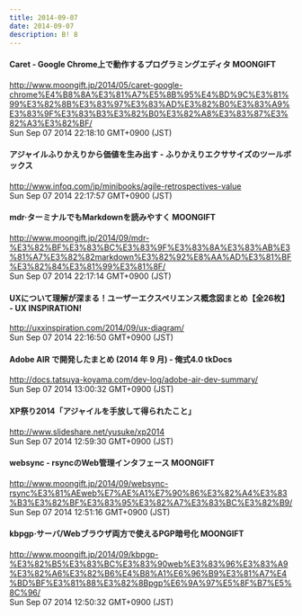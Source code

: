 ```yaml
---
title: 2014-09-07
date: 2014-09-07
description: B! 8
---
```


#### Caret - Google Chrome上で動作するプログラミングエディタ MOONGIFT
http://www.moongift.jp/2014/05/caret-google-chrome%E4%B8%8A%E3%81%A7%E5%8B%95%E4%BD%9C%E3%81%99%E3%82%8B%E3%83%97%E3%83%AD%E3%82%B0%E3%83%A9%E3%83%9F%E3%83%B3%E3%82%B0%E3%82%A8%E3%83%87%E3%82%A3%E3%82%BF/<br>
Sun Sep 07 2014 22:18:10 GMT+0900 (JST)<br>


#### アジャイルふりかえりから価値を生み出す - ふりかえりエクササイズのツールボックス
http://www.infoq.com/jp/minibooks/agile-retrospectives-value<br>
Sun Sep 07 2014 22:17:57 GMT+0900 (JST)<br>


#### mdr·ターミナルでもMarkdownを読みやすく MOONGIFT
http://www.moongift.jp/2014/09/mdr-%E3%82%BF%E3%83%BC%E3%83%9F%E3%83%8A%E3%83%AB%E3%81%A7%E3%82%82markdown%E3%82%92%E8%AA%AD%E3%81%BF%E3%82%84%E3%81%99%E3%81%8F/<br>
Sun Sep 07 2014 22:17:14 GMT+0900 (JST)<br>


#### UXについて理解が深まる！ユーザーエクスペリエンス概念図まとめ【全26枚】 - UX INSPIRATION!
http://uxxinspiration.com/2014/09/ux-diagram/<br>
Sun Sep 07 2014 22:16:50 GMT+0900 (JST)<br>


#### Adobe AIR で開発したまとめ (2014 年 9 月) - 俺式4.0 tkDocs
http://docs.tatsuya-koyama.com/dev-log/adobe-air-dev-summary/<br>
Sun Sep 07 2014 13:00:32 GMT+0900 (JST)<br>


#### XP祭り2014「アジャイルを手放して得られたこと」 
http://www.slideshare.net/yusuke/xp2014<br>
Sun Sep 07 2014 12:59:30 GMT+0900 (JST)<br>


#### websync - rsyncのWeb管理インタフェース MOONGIFT
http://www.moongift.jp/2014/09/websync-rsync%E3%81%AEweb%E7%AE%A1%E7%90%86%E3%82%A4%E3%83%B3%E3%82%BF%E3%83%95%E3%82%A7%E3%83%BC%E3%82%B9/<br>
Sun Sep 07 2014 12:51:16 GMT+0900 (JST)<br>


#### kbpgp·サーバ/Webブラウザ両方で使えるPGP暗号化 MOONGIFT
http://www.moongift.jp/2014/09/kbpgp-%E3%82%B5%E3%83%BC%E3%83%90web%E3%83%96%E3%83%A9%E3%82%A6%E3%82%B6%E4%B8%A1%E6%96%B9%E3%81%A7%E4%BD%BF%E3%81%88%E3%82%8Bpgp%E6%9A%97%E5%8F%B7%E5%8C%96/<br>
Sun Sep 07 2014 12:50:32 GMT+0900 (JST)<br>


